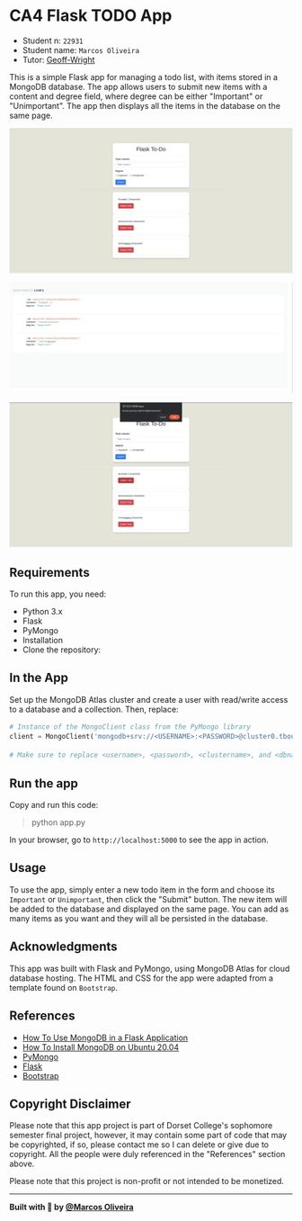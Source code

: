 # CA4 Flask TODO App
- Student n: `22931`
- Student name: `Marcos Oliveira`
- Tutor: [Geoff-Wright](https://github.com/Geoff-Wright)

This is a simple Flask app for managing a todo list, with items stored in a MongoDB database. The app allows users to submit new items with a content and degree field, where degree can be either "Important" or "Unimportant". The app then displays all the items in the database on the same page.

<p align="center">
  <img alt="BetterDay" src="./web/preview/preview.png" >
</p>

<p align="center">
  <img alt="BetterDay" src="./web/preview/preview2.png" >
</p>

<p align="center">
  <img alt="BetterDay" src="./web/preview/preview3.png" >
</p>

## Requirements
To run this app, you need:

- Python 3.x
- Flask
- PyMongo
- Installation
- Clone the repository:

## In the App
Set up the MongoDB Atlas cluster and create a user with read/write access to a database and a collection. Then, replace:
```python
# Instance of the MongoClient class from the PyMongo library
client = MongoClient('mongodb+srv://<USERNAME>:<PASSWORD>@cluster0.tbouul8.mongodb.net/?retryWrites=true&w=majority')

# Make sure to replace <username>, <password>, <clustername>, and <dbname> with the appropriate values for your MongoDB Atlas cluster.
```

## Run the app

Copy and run this code:
> python app.py

In your browser, go to `http://localhost:5000` to see the app in action.

## Usage
To use the app, simply enter a new todo item in the form and choose its `Important` or `Unimportant`, then click the "Submit" button. The new item will be added to the database and displayed on the same page. You can add as many items as you want and they will all be persisted in the database.

## Acknowledgments
This app was built with Flask and PyMongo, using MongoDB Atlas for cloud database hosting. The HTML and CSS for the app were adapted from a template found on `Bootstrap`.

## References
- [How To Use MongoDB in a Flask Application](https://www.digitalocean.com/community/tutorials/how-to-use-mongodb-in-a-flask-application)
- [How To Install MongoDB on Ubuntu 20.04](https://www.digitalocean.com/community/tutorials/how-to-install-mongodb-on-ubuntu-20-04)
- [PyMongo](https://pymongo.readthedocs.io/en/stable/)
- [Flask](https://flask.palletsprojects.com/en/1.1.x/)
- [Bootstrap](https://getbootstrap.com/docs/5.3/getting-started/introduction/)

## Copyright Disclaimer
Please note that this app project is part of Dorset College's sophomore semester final project, however, it may contain some part of code that may be copyrighted, if so, please contact me so I can delete or give due to copyright. All the people were duly referenced in the "References" section above.

Please note that this project is non-profit or not intended to be monetized.

---

<strong>Built with 💙 by [@Marcos Oliveira](https://www.linkedin.com/in/pgmarcosoliveira/)</strong>